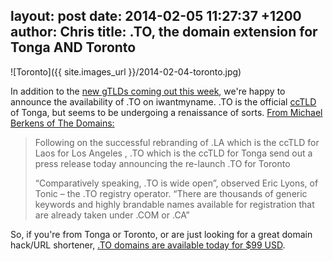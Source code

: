 layout: post
date: 2014-02-05 11:27:37 +1200
author: Chris
title: .TO, the domain extension for Tonga AND Toronto
----

<!-- excerpt -->

![Toronto]({{ site.images_url }}/2014-02-04-toronto.jpg)

In addition to the [new gTLDs coming out this week](https://iwantmyname.com/blog/2014/02/7-new-domain-extensions-are-coming-this-week.html), we're happy to announce the availability of .TO on iwantmyname. .TO is the official [ccTLD](http://help.iwantmyname.com/customer/portal/articles/1425384-what-is-a-cctld-) of Tonga, but seems to be undergoing a renaissance of sorts. [From Michael Berkens of The Domains:](http://www.thedomains.com/2013/11/04/with-new-gtlds-coming-to-market-to-rebrands-itself-to-represent-toronto/)

> Following on the successful rebranding of .LA which is the ccTLD for Laos for Los Angeles , .TO which is the ccTLD for Tonga send out a press release today announcing the re-launch .TO for Toronto
>
> “Comparatively  speaking, .TO is wide open”, observed Eric Lyons, of Tonic – the .TO registry operator. “There are thousands of generic keywords and highly brandable names available for registration that are already taken under .COM or .CA”

<!-- /excerpt -->

So, if you're from Tonga or Toronto, or are just looking for a great domain hack/URL shortener, [.TO domains are available today for $99 USD](https://iwantmyname.com/domains/to-tongan-domain-name-registration-for-tonga).